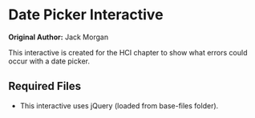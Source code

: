 # Date Picker Interactive

**Original Author:** Jack Morgan

This interactive is created for the HCI chapter to show what errors could occur with a date picker.

## Required Files

- This interactive uses jQuery (loaded from base-files folder).
